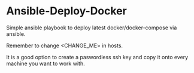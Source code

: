 # Ansible-Deploy-Docker
Simple ansible playbook to deploy latest docker/docker-compose via ansible.

Remember to change <CHANGE_ME> in hosts.

It is a good option to create a paswordless ssh key and copy it onto every machine you want to work with.
